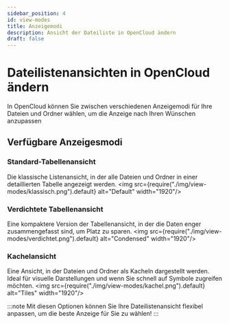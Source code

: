 ```yaml
---
sidebar_position: 4
id: view-modes
title: Anzeigemodi
description: Ansicht der Dateiliste in OpenCloud ändern
draft: false
---
```


# Dateilistenansichten in OpenCloud ändern

In OpenCloud können Sie zwischen verschiedenen Anzeigemodi für Ihre Dateien und Ordner wählen, um die Anzeige nach Ihren Wünschen anzupassen

## Verfügbare Anzeigesmodi

### Standard-Tabellenansicht

Die klassische Listenansicht, in der alle Dateien und Ordner in einer detaillierten Tabelle angezeigt werden.
<img src={require("./img/view-modes/klassisch.png").default} alt="Default" width="1920"/>

### Verdichtete Tabellenansicht

Eine kompaktere Version der Tabellenansicht, in der die Daten enger zusammengefasst sind, um Platz zu sparen.
<img src={require("./img/view-modes/verdichtet.png").default} alt="Condensed" width="1920"/>

### Kachelansicht

Eine Ansicht, in der Dateien und Ordner als Kacheln dargestellt werden. Ideal für visuelle Darstellungen und wenn Sie schnell auf Symbole zugreifen möchten.
<img src={require("./img/view-modes/kachel.png").default} alt="Tiles" width="1920"/>

:::note
Mit diesen Optionen können Sie Ihre Dateilistenansicht flexibel anpassen, um die beste Anzeige für Sie zu wählen!
:::
